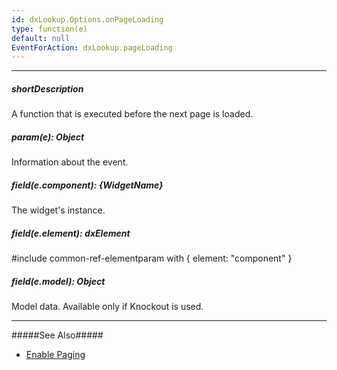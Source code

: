 ```yaml
---
id: dxLookup.Options.onPageLoading
type: function(e)
default: null
EventForAction: dxLookup.pageLoading
---
```

---
##### shortDescription
A function that is executed before the next page is loaded.

##### param(e): Object
Information about the event.

##### field(e.component): {WidgetName}
The widget's instance.

##### field(e.element): dxElement
#include common-ref-elementparam with { element: "component" }

##### field(e.model): Object
Model data. Available only if Knockout is used.

---
#####See Also#####
- [Enable Paging](/concepts/05%20Widgets/Lookup/15%20Enable%20Paging.md '/Documentation/Guide/Widgets/Lookup/Enable_Paging/')